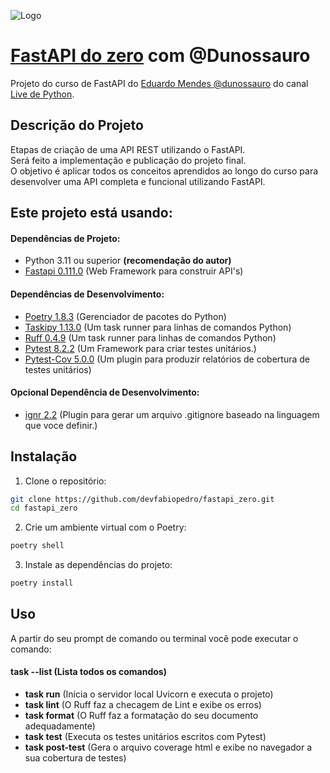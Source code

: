 ![Logo](https://mabittar.github.io/assets/img/fastapi.png)


# [FastAPI do zero](https://fastapidozero.dunossauro.com/) com @Dunossauro

Projeto do curso de FastAPI do [Eduardo Mendes @dunossauro](https://github.com/dunossauro/fastapi-do-zero) do canal [Live de Python](https://www.youtube.com/@Dunossauro).


## Descrição do Projeto

Etapas de criação de uma API REST utilizando o FastAPI.  
Será feito a implementação e publicação do projeto final.  
O objetivo é aplicar todos os conceitos aprendidos ao longo do curso para desenvolver uma API completa e funcional utilizando FastAPI.

## Este projeto está usando:

#### Dependências de Projeto:
- Python 3.11 ou superior **(recomendação do autor)**
- [Fastapi 0.111.0](https://pypi.org/project/fastapi/) (Web Framework para construir API's)

#### Dependências de Desenvolvimento:
- [Poetry 1.8.3](https://python-poetry.org/) (Gerenciador de pacotes do Python)
- [Taskipy 1.13.0](https://pypi.org/project/taskipy/) (Um task runner para linhas de comandos Python)
- [Ruff 0.4.9](https://pypi.org/project/taskipy/) (Um task runner para linhas de comandos Python)
- [Pytest 8.2.2](https://pypi.org/project/pytest/) (Um  Framework para criar testes unitários.)
- [Pytest-Cov 5.0.0](https://pypi.org/project/pytest-cov/) (Um plugin para produzir relatórios de cobertura de testes unitários)

#### Opcional Dependência de Desenvolvimento:
- [ignr 2.2](https://pypi.org/project/ignr/) (Plugin para gerar um arquivo .gitignore baseado na linguagem que voce definir.)

## Instalação

1. Clone o repositório:

```bash
git clone https://github.com/devfabiopedro/fastapi_zero.git
cd fastapi_zero
```

2. Crie um ambiente virtual com o Poetry:

```bash
poetry shell
```

3. Instale as dependências do projeto:

```bash
poetry install
```

## Uso
A partir do seu prompt de comando ou terminal você pode executar o comando:
#### **task --list** (Lista todos os comandos)  
- **task run** (Inicia o servidor local Uvicorn e executa o projeto)
- **task lint** (O Ruff faz a checagem de Lint e exibe os erros)
- **task format** (O Ruff faz a formatação do seu documento adequadamente)
- **task test** (Executa os testes unitários escritos com Pytest)
- **task post-test** (Gera o arquivo coverage html e exibe no navegador a sua cobertura de testes)